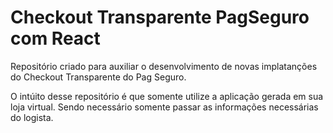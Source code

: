 # Checkout Transparente PagSeguro com React

Repositório criado para auxiliar o desenvolvimento de novas implatanções do Checkout Transparente do Pag Seguro.

O intúito desse repositório é que somente utilize a aplicação gerada em sua loja virtual. Sendo necessário somente passar as informações necessárias do logista.
